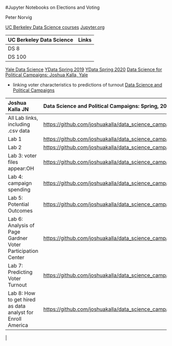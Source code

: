 #Jupyter Notebooks on Elections and Voting


Peter Norvig

[UC Berkeley Data Science courses]()
[Jupyter.org](https://jupyter.org/)

UC Berkeley Data Science | Links
:---- |:----
DS 8 |
DS 100|


[Yale Data Science](http://ydata123.org/)
[YData Spring 2019](http://ydata123.org/sp19/calendar.html)
[YData Spring 2020](http://ydata123.org/sp20/calendar.html)
[Data Science for Political Campaigns: Joshua Kalla, Yale](https://docs.google.com/document/d/1Uu9iL_L_tQhVB_WkqgqGQKxbZ9H8yYNXoph8sf0laYI/edit)


- linking voter characteristics to predictions of turnout
[Data Science and Political Campaigns](https://www.dropbox.com/s/qtybrsetiep6cca/Wk7-LikelyVoter.pdf?dl=0)



Joshua Kalla JN | Data Science and Political Campaigns: Spring, 2019
:--- | :---
All Lab links, including .csv data  |  https://github.com/joshuakalla/data_science_campaigns/tree/master/Labs
Lab 1  |https://github.com/joshuakalla/data_science_campaigns/blob/master/Labs/Lab1/lab01.ipynb
Lab 2  |https://github.com/joshuakalla/data_science_campaigns/blob/master/Labs/Lab2/lab02.ipynb
Lab 3: voter files appear:OH  |  https://github.com/joshuakalla/data_science_campaigns/blob/master/Labs/Lab3/lab03.ipynb
Lab 4: campaign spending  |  https://github.com/joshuakalla/data_science_campaigns/blob/master/Labs/Lab4/lab04.ipynb
Lab 5: Potential Outcomes  |  https://github.com/joshuakalla/data_science_campaigns/blob/master/Labs/Lab5/lab05.ipynb
Lab 6: Analysis of Page Gardner Voter Participation Center  |  https://github.com/joshuakalla/data_science_campaigns/blob/master/Labs/Lab6/lab06.ipynb
Lab 7: Predicting Voter Turnout  | https://github.com/joshuakalla/data_science_campaigns/blob/master/Labs/Lab6/lab06.ipynb
Lab 8: How to get hired as data analyst for Enroll America  |  https://github.com/joshuakalla/data_science_campaigns/blob/master/Labs/Lab6/lab06.ipynb
  |
